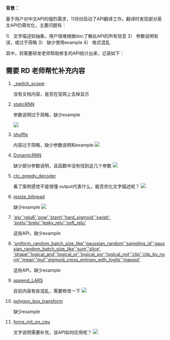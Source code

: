 **背景：**

  基于用户对中文API的强烈需求，11月份启动了API翻译工作。翻译时发现部分英文API仍需优化，主要问题有：
  
  1） 文字描述较抽象，用户很难根据doc了解此API的所有信息
  2） 参数说明有误，或过于简略
  3） 缺少使用example
  4） 格式混乱
  
  其中，将需要研发老师帮助修复的API统计出来，记录如下：
  
## 需要 RD 老师帮忙补充内容

1. [_switch_scope](https://github.com/PaddlePaddle/Paddle/blob/0abfbd1c41e6d558f76252854d4d78bef581b720/python/paddle/fluid/executor.py#L39):
   
   没有文档内容，是否在官网上去掉显示
   ![]()
   
2. [staticRNN](https://github.com/PaddlePaddle/Paddle/blob/61b4812f2fe8c0591323f9d60db69231d8933322/python/paddle/fluid/layers/control_flow.py#L429)

    参数说明过于简略，缺少example
    
    ![](https://user-images.githubusercontent.com/31891223/48390389-bd9c6f00-e73c-11e8-988a-bc8a8d34307d.png)
    
3. [shuffle](https://github.com/PaddlePaddle/Paddle/blob/d3aed98d86af288a15047eee75ed8c939b0babb6/python/paddle/fluid/layers/io.py#L946)
    
    内容过于简略，缺少参数说明和example
    ![](https://user-images.githubusercontent.com/31891223/48536300-20326e00-e8e9-11e8-8a08-5f64fbe656c1.png)
    
4. [DynamicRNN](https://github.com/PaddlePaddle/Paddle/blob/61b4812f2fe8c0591323f9d60db69231d8933322/python/paddle/fluid/layers/control_flow.py#L1542)
 
    缺少部分参数说明，且函数中没有找到这几个参数
    ![](https://user-images.githubusercontent.com/31891223/48042193-7c93e000-e1bb-11e8-9a47-5780c7de4a48.png)
    
5. [ctc_greedy_decoder](https://github.com/PaddlePaddle/Paddle/blob/d3aed98d86af288a15047eee75ed8c939b0babb6/python/paddle/fluid/layers/nn.py#L4116)
    
    看了案例感觉不是很懂 output代表什么，能否优化文字描述呢？
    ![](https://user-images.githubusercontent.com/31891223/48394112-34416880-e74d-11e8-865b-d1959be37507.png)
    
6. [resize_bilinead](https://github.com/PaddlePaddle/Paddle/blob/d3aed98d86af288a15047eee75ed8c939b0babb6/python/paddle/fluid/layers/nn.py#L5801)
    
    缺少example
    ![](https://user-images.githubusercontent.com/31891223/48394360-3c4dd800-e74e-11e8-8932-a195de9eb012.png)
    
7. ['elu','relu6','pow','stanh','hard_sigmoid','swish', 'prelu','brelu','leaky_relu','soft_relu'](https://github.com/PaddlePaddle/Paddle/blob/d3aed98d86af288a15047eee75ed8c939b0babb6/python/paddle/fluid/layers/nn.py#L6659)

   这些API，缺少example
    
8. ['uniform_random_batch_size_like','gaussian_random','sampling_id','gaussian_random_batch_size_like','sum','slice', 'shape','logical_and','logical_or','logical_xor','logical_not','clip','clip_by_norm','mean','mul','sigmoid_cross_entropy_with_logits','maxout'](https://github.com/PaddlePaddle/Paddle/blob/d3aed98d86af288a15047eee75ed8c939b0babb6/python/paddle/fluid/layers/nn.py#L7215)
    
   这些API，缺少example
   
9. [append_LARS](https://github.com/PaddlePaddle/Paddle/blob/26200f2e420566cba3112ee725197a1c12c8682b/python/paddle/fluid/layers/learning_rate_scheduler.py#L310)

   目前内容有些混乱，需要修改一下
   ![](https://user-images.githubusercontent.com/31891223/48396492-91d9b300-e755-11e8-8e47-aba1bc2b804a.png)


10. [polygon_box_transform](https://github.com/PaddlePaddle/Paddle/blob/4a55fb5f5b8d177a61133afe7210561f796a7e32/python/paddle/fluid/layers/detection.py#L383)
    
    缺少example
    
11. [force_init_on_cpu](https://github.com/PaddlePaddle/Paddle/blob/cffad81c1a4e787d7495bf6e5e3d35f08ebae967/python/paddle/fluid/initializer.py#L32)

    文字说明需要补充，该API如何应用呢？
    ![](https://user-images.githubusercontent.com/31891223/48398529-f5ff7580-e75b-11e8-9bcb-516a166db446.png)
